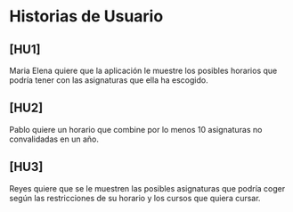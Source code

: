 # Historias de Usuario

## [HU1] 
   Maria Elena quiere que la aplicación le muestre los posibles horarios que podría tener con las asignaturas que ella ha escogido.
   
## [HU2] 
   Pablo quiere un horario que combine por lo menos 10 asignaturas no convalidadas en un año.
   
## [HU3] 
   Reyes quiere que se le muestren las posibles asignaturas que podría coger según las restricciones de su horario y los cursos que quiera cursar.
